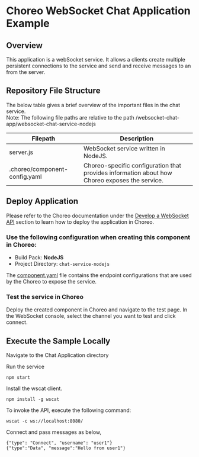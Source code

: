 # Choreo WebSocket Chat Application Example

## Overview

This application is a webSocket service. It allows a clients create multiple persistent connections to the service and send and receive messages to an from the server.

## Repository File Structure

The below table gives a brief overview of the important files in the chat service.\
Note: The following file paths are relative to the path /websocket-chat-app/websocket-chat-service-nodejs

| Filepath                      | Description                                                                                   |
| ------------------------------| --------------------------------------------------------------------------------------------- |
| server.js                     | WebSocket service written in NodeJS.                                                          |
| .choreo/component-config.yaml | Choreo-specific configuration that provides information about how Choreo exposes the service. |

## Deploy Application

Please refer to the Choreo documentation under the [Develop a WebSocket API](https://wso2.com/choreo/docs/develop-components/develop-services/develop-a-nodejs-websocket-api/) section to learn how to deploy the application in Choreo.

### Use the following configuration when creating this component in Choreo:

- Build Pack: **NodeJS**
- Project Directory: `chat-service-nodejs`

The [component.yaml](.choreo/component.yaml) file contains the endpoint configurations that are used by the Choreo to expose the service.

### Test the service in Choreo

Deploy the created component in Choreo and navigate to the test page. In the WebSocket console, select the channel you want to test and click connect.

## Execute the Sample Locally

Navigate to the Chat Application directory

Run the service

```shell
npm start
```

Install the wscat client.

```shell
npm install -g wscat
```

To invoke the API, execute the following command:

```shell
wscat -c ws://localhost:8080/
```
Connect and pass messages as below,
```shell
{"type": "Connect", "username": "user1"}
{"type":"Data", "message":"Hello from user1"}
```
